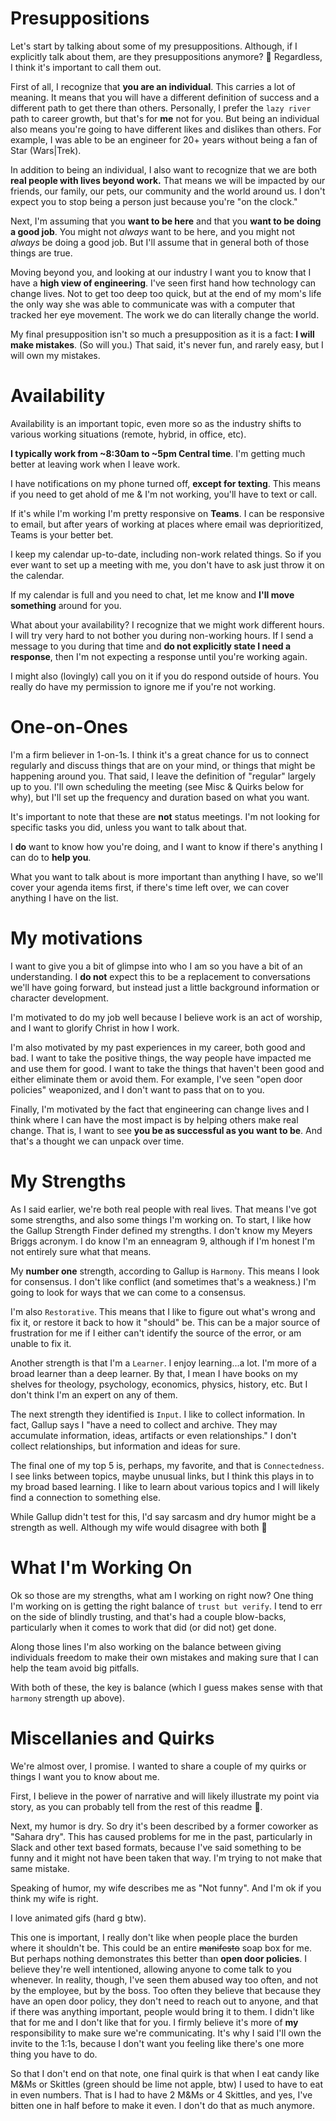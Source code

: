 # Presuppositions


Let's start by talking about some of my presuppositions. Although, if I explicitly talk about them, are they presuppositions anymore? 🤔 Regardless, I think it's important to call them out. 

First of all, I recognize that **you are an individual**. This carries a lot of meaning. It means that you will have a different definition of success and a different path to get there than others. Personally, I prefer the `lazy river` path to career growth, but that's for **me** not for you. But being an individual also means you're going to have different likes and dislikes than others. For example, I was able to be an engineer for 20+ years without being a fan of Star (Wars|Trek).

In addition to being an individual, I also want to recognize that we are both **real people with lives beyond work.** That means we will be impacted by our friends, our family, our pets, our community and the world around us. I don't expect you to stop being a person just because you're "on the clock."

Next, I'm assuming that you **want to be here** and that you **want to be doing a good job**. You might not *always* want to be here, and you might not *always* be doing a good job. But I'll assume that in general both of those things are true.

Moving beyond you, and looking at our industry I want you to know that I have a **high view of engineering**. I've seen first hand how technology can change lives. Not to get too deep too quick, but at the end of my mom's life the only way she was able to communicate was with a computer that tracked her eye movement. The work we do can literally change the world.

My final presupposition isn't so much a presupposition as it is a fact: **I will make mistakes**. (So will you.) That said, it's never fun, and rarely easy, but I will own my mistakes. 

# Availability


Availability is an important topic, even more so as the industry shifts to various working situations (remote, hybrid, in office, etc).

**I typically work from ~8:30am to ~5pm Central time**. I'm getting much better at leaving work when I leave work. 

I have notifications on my phone turned off, **except for texting**. This means if you need to get ahold of me & I'm not working, you'll have to text or call.

If it's while I'm working I'm pretty responsive on **Teams**. I can be responsive to email, but after years of working at places where email was deprioritized, Teams is your better bet.

I keep my calendar up-to-date, including non-work related things. So if you ever want to set up a meeting with me, you don't have to ask just throw it on the calendar. 

If my calendar is full and you need to chat, let me know and **I'll move something** around for you.

What about your availability? I recognize that we might work different hours. I will try very hard to not bother you during non-working hours. If I send a message to you during that time and **do not explicitly state I need a response**, then I'm not expecting a response until you're working again.

I might also (lovingly) call you on it if you do respond outside of hours. You really do have my permission to ignore me if you're not working.

# One-on-Ones


I'm a firm believer in 1-on-1s. I think it's a great chance for us to connect regularly and discuss things that are on your mind, or things that might be happening around you. That said, I leave the definition of "regular" largely up to you. I'll own scheduling the meeting (see Misc & Quirks below for why), but I'll set up the frequency and duration based on what you want.

It's important to note that these are **not** status meetings. I'm not looking for specific tasks you did, unless you want to talk about that.

I **do** want to know how you're doing, and I want to know if there's anything I can do to **help you**. 

What you want to talk about is more important than anything I have, so we'll cover your agenda items first, if there's time left over, we can cover anything I have on the list.

# My motivations


I want to give you a bit of glimpse into who I am so you have a bit of an understanding. I **do not** expect this to be a replacement to conversations we'll have going forward, but instead just a little background information or character development.

I'm motivated to do my job well because I believe work is an act of worship, and I want to glorify Christ in how I work.

I'm also motivated by my past experiences in my career, both good and bad. I want to take the positive things, the way people have impacted me and use them for good. I want to take the things that haven't been good and either eliminate them or avoid them. For example, I've seen "open door policies" weaponized, and I don't want to pass that on to you.

Finally, I'm motivated by the fact that engineering can change lives and I think where I can have the most impact is by helping others make real change. That is, I want to see **you be as successful as you want to be**. And that's a thought we can unpack over time.

# My Strengths


As I said earlier, we're both real people with real lives. That means I've got some strengths, and also some things I'm working on. To start, I like how the Gallup Strength Finder defined my strengths. I don't know my Meyers Briggs acronym. I do know I'm an enneagram 9, although if I'm honest I'm not entirely sure what that means.

My **number one** strength, according to Gallup is `Harmony`. This means I look for consensus. I don't like conflict (and sometimes that's a weakness.) I'm going to look for ways that we can come to a consensus. 

I'm also `Restorative`. This means that I like to figure out what's wrong and fix it, or restore it back to how it "should" be. This can be a major source of frustration for me if I either can't identify the source of the error, or am unable to fix it.

Another strength is that I'm a `Learner`. I enjoy learning...a lot. I'm more of a broad learner than a deep learner.  By that, I mean I have books on my shelves for theology, psychology, economics, physics, history, etc. But I don't think I'm an expert on any of them.

The next strength they identified is `Input`. I like to collect information. In fact, Gallup says I "have a need to collect and archive. They may accumulate information, ideas, artifacts or even relationships." I don't collect relationships, but information and ideas for sure.

The final one of my top 5 is, perhaps, my favorite, and that is `Connectedness`. I see links between topics, maybe unusual links, but I think this plays in to my broad based learning. I like to learn about various topics and I will likely find a connection to something else. 

While Gallup didn't test for this, I'd say sarcasm and dry humor might be a strength as well. Although my wife would disagree with both 🤷

# What I'm Working On

Ok so those are my strengths, what am I working on right now? One thing I'm working on is getting the right balance of `trust but verify`.  I tend to err on the side of blindly trusting, and that's had a couple blow-backs, particularly when it comes to work that did (or did not) get done.

Along those lines I'm also working on the balance between giving individuals freedom to make their own mistakes and making sure that I can help the team avoid big pitfalls.

With both of these, the key is balance (which I guess makes sense with that `harmony` strength up above). 

# Miscellanies and Quirks


We're almost over, I promise. I wanted to share a couple of my quirks or things I want you to know about me.

First, I believe in the power of narrative and will likely illustrate my point via story, as you can probably tell from the rest of this readme 🤣.

Next, my humor is dry. So dry it's been described by a former coworker as "Sahara dry". This has caused problems for me in the past, particularly in Slack and other text based formats, because I've said something to be funny and it might not have been taken that way. I'm trying to not make that same mistake.

Speaking of humor, my wife describes me as "Not funny". And I'm ok if you think my wife is right.

I love animated gifs (hard g btw).

This one is important, I really don't like when people place the burden where it shouldn't be. This could be an entire ~~manifesto~~ soap box for me. But perhaps nothing demonstrates this better than **open door policies**. I believe they're well intentioned, allowing anyone to come talk to you whenever. In reality, though, I've seen them abused way too often, and not by the employee, but by the boss. Too often they believe that because they have an open door policy, they don't need to reach out to anyone, and that if there was anything important, people would bring it to them. I didn't like that for me and I don't like that for you. I firmly believe it's more of **my** responsibility to make sure we're communicating. It's why I said I'll own the invite to the 1:1s, because I don't want you feeling like there's one more thing you have to do.

So that I don't end on that note, one final quirk is that when I eat candy like M&Ms or Skittles (green should be lime not apple, btw) I used to have to eat in even numbers. That is I had to have 2 M&Ms or 4 Skittles, and yes, I've bitten one in half before to make it even. I don't do that as much anymore.
